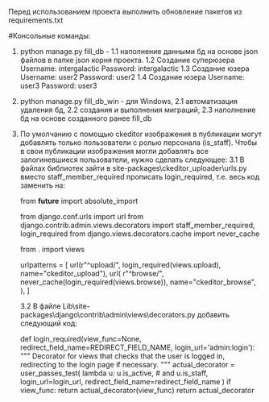 Перед использованием проекта выполнить обновление пакетов из requirements.txt

#Консольные команды:
1. python manage.py fill_db - 
   1.1 наполнение данными бд на основе json файлов в
   папке json корня проекта.
   1.2 Создание суперюзера Username: intergalactic Password: intergalactic
   1.3 Создание юзера Username: user2 Password: user2
   1.4 Создание юзера Username: user3 Password: user3
2. python manage.py fill_db_win - для Windows, 
   2.1 автоматизация удаления бд, 
   2.2 создания и выполнения миграций, 
   2.3 наполнение бд на основе созданного ранее fill_db
3. По умолчанию с помощью ckeditor изображения в публикации могут добавлять только пользователи с ролью персонала (is_staff). Чтобы в свои публикации изображения могли добавлять все залогиневшиеся пользователи, нужно сделать следующее:
   3.1 В файлах библиотек зайти в site-packages\ckeditor_uploader\urls.py вместо staff_member_required прописать login_required, т.е. весь код заменить на:
   
   from __future__ import absolute_import

   from django.conf.urls import url
   from django.contrib.admin.views.decorators import staff_member_required, login_required
   from django.views.decorators.cache import never_cache

   from . import views

   urlpatterns = [
       url(r"^upload/", login_required(views.upload), name="ckeditor_upload"),
       url(
           r"^browse/",
           never_cache(login_required(views.browse)),
           name="ckeditor_browse",
           ),
   ]
   
   3.2 В файле Lib\site-packages\django\contrib\admin\views\decorators.py добавить следующий код:
   
   def login_required(view_func=None, redirect_field_name=REDIRECT_FIELD_NAME,
                          login_url='admin:login'):
    """
    Decorator for views that checks that the user is logged in, redirecting to the login page if necessary.
    """
    actual_decorator = user_passes_test(
        lambda u: u.is_active, # and u.is_staff,
        login_url=login_url,
        redirect_field_name=redirect_field_name
    )
    if view_func:
        return actual_decorator(view_func)
    return actual_decorator



